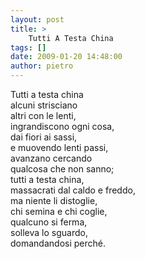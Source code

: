 ```yaml
---
layout: post
title: >
    Tutti A Testa China
tags: []
date: 2009-01-20 14:48:00
author: pietro
---
```

Tutti a testa china<br/>alcuni strisciano<br/>altri con le lenti,<br/>ingrandiscono ogni cosa,<br/>dai fiori ai sassi,<br/>e muovendo lenti passi,<br/>avanzano cercando<br/>qualcosa che non sanno;<br/>tutti a testa china,<br/>massacrati dal caldo e freddo,<br/>ma niente li distoglie,<br/>chi semina e chi coglie,<br/>qualcuno si ferma,<br/>solleva lo sguardo,<br/>domandandosi perché.
